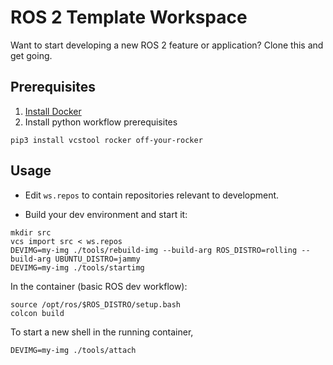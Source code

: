# ROS 2 Template Workspace

Want to start developing a new ROS 2 feature or application? Clone this and get going.

## Prerequisites

1. [Install Docker](https://docs.docker.com/engine/install/)
2. Install python workflow prerequisites

```shell
pip3 install vcstool rocker off-your-rocker
```

## Usage

* Edit `ws.repos` to contain repositories relevant to development.

* Build your dev environment and start it:

```shell
mkdir src
vcs import src < ws.repos
DEVIMG=my-img ./tools/rebuild-img --build-arg ROS_DISTRO=rolling --build-arg UBUNTU_DISTRO=jammy
DEVIMG=my-img ./tools/startimg
```

In the container (basic ROS dev workflow):

```shell
source /opt/ros/$ROS_DISTRO/setup.bash
colcon build
```

To start a new shell in the running container,

```shell
DEVIMG=my-img ./tools/attach
```
